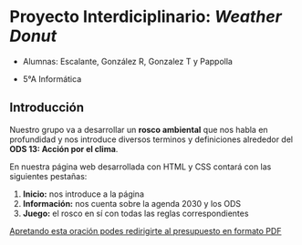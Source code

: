 # Proyecto Interdiciplinario: _Weather Donut_

- Alumnas: Escalante, González R, Gonzalez T y Pappolla  

- 5°A Informática  

## Introducción

Nuestro grupo va a desarrollar un **rosco ambiental** que nos habla en profundidad y nos introduce diversos terminos y definiciones alrededor del **ODS 13: Acción por el clima**.  

En nuestra página web desarrollada con HTML y CSS contará con las siguientes pestañas:

  1) **Inicio:** nos introduce a la página
  2) **Información:** nos cuenta sobre la agenda 2030 y los ODS
  3) **Juego:** el rosco en sí con todas las reglas correspondientes
 

[Apretando esta oración podes redirigirte al presupuesto en formato PDF](https://drive.google.com/file/d/1JLny4owOyoGYkBdzBA_KBsElTOJUXzZZ/view?usp=sharing)
